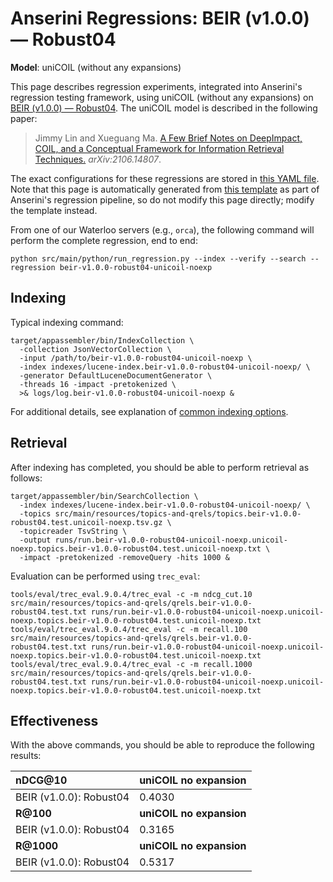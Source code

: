 # Anserini Regressions: BEIR (v1.0.0) &mdash; Robust04

**Model**: uniCOIL (without any expansions)

This page describes regression experiments, integrated into Anserini's regression testing framework, using uniCOIL (without any expansions) on [BEIR (v1.0.0) &mdash; Robust04](http://beir.ai/).
The uniCOIL model is described in the following paper:

> Jimmy Lin and Xueguang Ma. [A Few Brief Notes on DeepImpact, COIL, and a Conceptual Framework for Information Retrieval Techniques.](https://arxiv.org/abs/2106.14807) _arXiv:2106.14807_.

The exact configurations for these regressions are stored in [this YAML file](../src/main/resources/regression/beir-v1.0.0-robust04-unicoil-noexp.yaml).
Note that this page is automatically generated from [this template](../src/main/resources/docgen/templates/beir-v1.0.0-robust04-unicoil-noexp.template) as part of Anserini's regression pipeline, so do not modify this page directly; modify the template instead.

From one of our Waterloo servers (e.g., `orca`), the following command will perform the complete regression, end to end:

```
python src/main/python/run_regression.py --index --verify --search --regression beir-v1.0.0-robust04-unicoil-noexp
```

## Indexing

Typical indexing command:

```
target/appassembler/bin/IndexCollection \
  -collection JsonVectorCollection \
  -input /path/to/beir-v1.0.0-robust04-unicoil-noexp \
  -index indexes/lucene-index.beir-v1.0.0-robust04-unicoil-noexp/ \
  -generator DefaultLuceneDocumentGenerator \
  -threads 16 -impact -pretokenized \
  >& logs/log.beir-v1.0.0-robust04-unicoil-noexp &
```

For additional details, see explanation of [common indexing options](common-indexing-options.md).

## Retrieval

After indexing has completed, you should be able to perform retrieval as follows:

```
target/appassembler/bin/SearchCollection \
  -index indexes/lucene-index.beir-v1.0.0-robust04-unicoil-noexp/ \
  -topics src/main/resources/topics-and-qrels/topics.beir-v1.0.0-robust04.test.unicoil-noexp.tsv.gz \
  -topicreader TsvString \
  -output runs/run.beir-v1.0.0-robust04-unicoil-noexp.unicoil-noexp.topics.beir-v1.0.0-robust04.test.unicoil-noexp.txt \
  -impact -pretokenized -removeQuery -hits 1000 &
```

Evaluation can be performed using `trec_eval`:

```
tools/eval/trec_eval.9.0.4/trec_eval -c -m ndcg_cut.10 src/main/resources/topics-and-qrels/qrels.beir-v1.0.0-robust04.test.txt runs/run.beir-v1.0.0-robust04-unicoil-noexp.unicoil-noexp.topics.beir-v1.0.0-robust04.test.unicoil-noexp.txt
tools/eval/trec_eval.9.0.4/trec_eval -c -m recall.100 src/main/resources/topics-and-qrels/qrels.beir-v1.0.0-robust04.test.txt runs/run.beir-v1.0.0-robust04-unicoil-noexp.unicoil-noexp.topics.beir-v1.0.0-robust04.test.unicoil-noexp.txt
tools/eval/trec_eval.9.0.4/trec_eval -c -m recall.1000 src/main/resources/topics-and-qrels/qrels.beir-v1.0.0-robust04.test.txt runs/run.beir-v1.0.0-robust04-unicoil-noexp.unicoil-noexp.topics.beir-v1.0.0-robust04.test.unicoil-noexp.txt
```

## Effectiveness

With the above commands, you should be able to reproduce the following results:

| **nDCG@10**                                                                                                  | **uniCOIL no expansion**|
|:-------------------------------------------------------------------------------------------------------------|-----------|
| BEIR (v1.0.0): Robust04                                                                                      | 0.4030    |
| **R@100**                                                                                                    | **uniCOIL no expansion**|
| BEIR (v1.0.0): Robust04                                                                                      | 0.3165    |
| **R@1000**                                                                                                   | **uniCOIL no expansion**|
| BEIR (v1.0.0): Robust04                                                                                      | 0.5317    |
